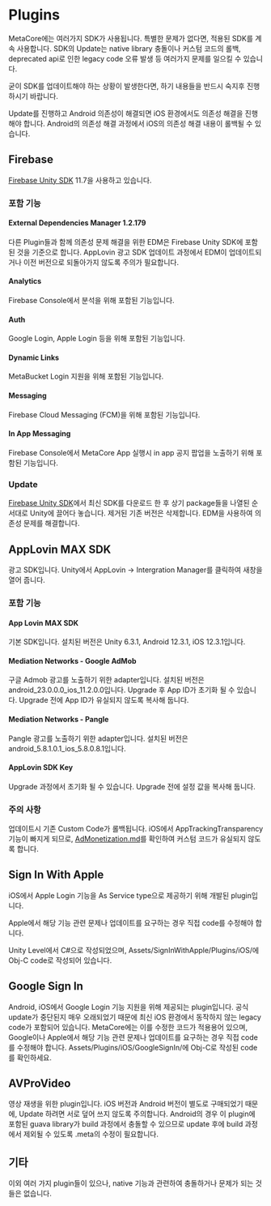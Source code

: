 # Plugins
MetaCore에는 여러가지 SDK가 사용됩니다. 특별한 문제가 없다면, 적용된 SDK를 계속 사용합니다. SDK의 Update는 native library 충돌이나 커스텀 코드의 롤백, deprecated api로 인한 legacy code 오류 발생 등 여러가지 문제를 일으킬 수 있습니다.

굳이 SDK를 업데이트해야 하는 상황이 발생한다면, 하기 내용들을 반드시 숙지후 진행하시기 바랍니다.

Update를 진행하고 Android 의존성이 해결되면 iOS 환경에서도 의존성 해결을 진행해야 합니다. Android의 의존성 해결 과정에서 iOS의 의존성 해결 내용이 롤백될 수 있습니다.
## Firebase
[Firebase Unity SDK](https://firebase.google.com/docs/unity/setup?hl=ko) 11.7을 사용하고 있습니다.
### 포함 기능
#### External Dependencies Manager 1.2.179
다른 Plugin들과 함께 의존성 문제 해결을 위한 EDM은 Firebase Unity SDK에 포함된 것을 기준으로 합니다. AppLovin 광고 SDK 업데이트 과정에서 EDM이 업데이트되거나 이전 버전으로 되돌아가지 않도록 주의가 필요합니다.
#### Analytics
Firebase Console에서 분석을 위해 포함된 기능입니다.
#### Auth
Google Login, Apple Login 등을 위해 포함된 기능입니다.
#### Dynamic Links
MetaBucket Login 지원을 위해 포함된 기능입니다.
#### Messaging
Firebase Cloud Messaging (FCM)을 위해 포함된 기능입니다.
#### In App Messaging
Firebase Console에서 MetaCore App 실행시 in app 공지 팝업을 노출하기 위해 포함된 기능입니다.
### Update
[Firebase Unity SDK](https://firebase.google.com/docs/unity/setup?hl=ko)에서 최신 SDK를 다운로드 한 후 상기 package들을 나열된 순서대로 Unity에 끌어다 놓습니다. 제거된 기존 버전은 삭제합니다. EDM을 사용하여 의존성 문제를 해결합니다.
## AppLovin MAX SDK
광고 SDK입니다. Unity에서 AppLovin -> Intergration Manager를 클릭하여 새창을 열어 줍니다.
### 포함 기능
#### App Lovin MAX SDK
기본 SDK입니다. 설치된 버전은 Unity 6.3.1, Android 12.3.1, iOS 12.3.1입니다.
#### Mediation Networks - Google AdMob
구글 Admob 광고를 노출하기 위한 adapter입니다. 설치된 버전은 android_23.0.0.0_ios_11.2.0.0입니다. Upgrade 후 App ID가 초기화 될 수 있습니다. Upgrade 전에 App ID가 유실되지 않도록 복사해 둡니다.
#### Mediation Networks - Pangle
Pangle 광고를 노출하기 위한 adapter입니다. 설치된 버전은 android_5.8.1.0.1_ios_5.8.0.8.1입니다.
#### AppLovin SDK Key
Upgrade 과정에서 초기화 될 수 있습니다. Upgrade 전에 설정 값을 복사해 둡니다.
### 주의 사항
업데이트시 기존 Custom Code가 롤백됩니다. iOS에서 AppTrackingTransparency 기능이 빠지게 되므로, [AdMonetization.md](./AdMonetization.md)를 확인하여 커스텀 코드가 유실되지 않도록 합니다.
## Sign In With Apple
iOS에서 Apple Login 기능을 As Service type으로 제공하기 위해 개발된 plugin입니다.

Apple에서 해당 기능 관련 문제나 업데이트를 요구하는 경우 직접 code를 수정해야 합니다.

Unity Level에서 C#으로 작성되었으며, Assets/SignInWithApple/Plugins/iOS/에 Obj-C code로 작성되어 있습니다.
## Google Sign In
Android, iOS에서 Google Login 기능 지원을 위해 제공되는 plugin입니다. 공식 update가 중단된지 매우 오래되었기 때문에 최신 iOS 환경에서 동작하지 않는 legacy code가 포함되어 있습니다. MetaCore에는 이를 수정한 코드가 적용용어 있으며, Google이나 Apple에서 해당 기능 관련 문제나 업데이트를 요구하는 경우 직접 code를 수정해야 합니다. Assets/Plugins/iOS/GoogleSignIn/에 Obj-C로 작성된 code를 확인하세요.
## AVProVideo
영상 재생을 위한 plugin입니다. iOS 버전과 Android 버전이 별도로 구매되었기 때문에, Update 하려면 서로 덮어 쓰지 않도록 주의합니다. Android의 경우 이 plugin에 포함된 guava library가 build 과정에서 충돌할 수 있으므로 update 후에 build 과정에서 제외될 수 있도록 .meta의 수정이 필요합니다.

## 기타
이외 여러 가지 plugin들이 있으나, native 기능과 관련하여 충돌하거나 문제가 되는 것들은 없습니다.
